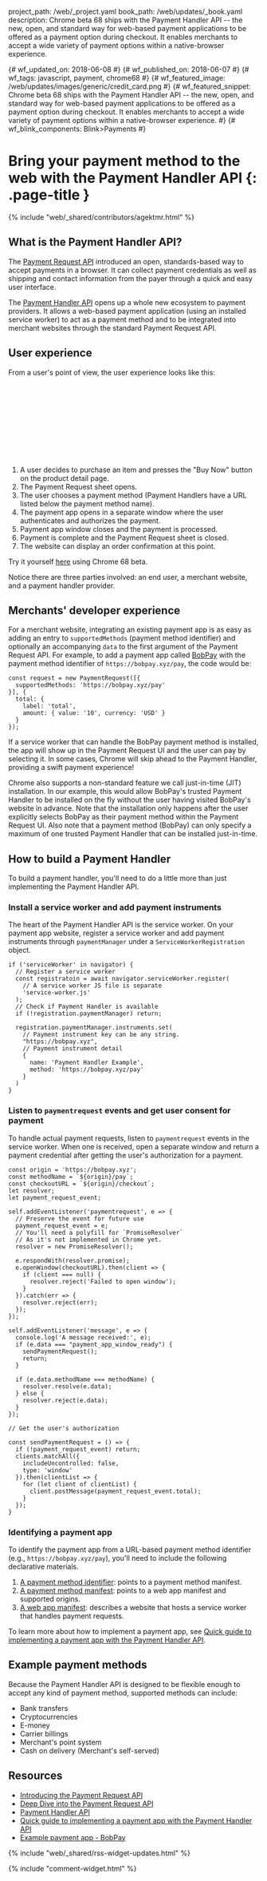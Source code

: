 project_path: /web/_project.yaml
book_path: /web/updates/_book.yaml
description: Chrome beta 68 ships with the Payment Handler API -- the new, open, and standard way for web-based payment applications to be offered as a payment option during checkout. It enables merchants to accept a wide variety of payment options within a native-browser experience.

{# wf_updated_on: 2018-06-08 #}
{# wf_published_on: 2018-06-07 #}
{# wf_tags: javascript, payment, chrome68 #}
{# wf_featured_image: /web/updates/images/generic/credit_card.png #}
{# wf_featured_snippet: Chrome beta 68 ships with the Payment Handler API -- the new, open, and standard way for web-based payment applications to be offered as a payment option during checkout. It enables merchants to accept a wide variety of payment options within a native-browser experience. #}
{# wf_blink_components: Blink>Payments #}

# Bring your payment method to the web with the Payment Handler API {: .page-title }

{% include "web/_shared/contributors/agektmr.html" %}

## What is the Payment Handler API?

The [Payment Request API](https://www.w3.org/TR/payment-request/) introduced an 
open, standards-based way to accept payments in a browser. It can collect 
payment credentials as well as shipping and contact information from the payer 
through a quick and easy user interface.

The [Payment Handler API](https://www.w3.org/TR/payment-handler/) opens up a 
whole new ecosystem to payment providers. It allows a web-based payment 
application (using an installed service worker) to act as a payment method and 
to be integrated into merchant websites through the standard Payment Request 
API.

## User experience

From a user's point of view, the user experience looks like this:

<div class="video-wrapper-full-width">
  <iframe class="devsite-embedded-youtube-video" data-video-id="IK_SlT6zm4I"
          data-autohide="1" data-showinfo="0" frameborder="0" allowfullscreen>
  </iframe>
</div>

1. A user decides to purchase an item and presses the "Buy Now" button on the 
   product detail page.
1. The Payment Request sheet opens.
1. The user chooses a payment method (Payment Handlers have a URL listed below 
   the payment method name).
1. The payment app opens in a separate window where the user authenticates and 
   authorizes the payment.
1. Payment app window closes and the payment is processed.
1. Payment is complete and the Payment Request sheet is closed.
1. The website can display an order confirmation at this point. 

Try it yourself [here](https://madmath.github.io/samples/paymentrequest/bobpay/) 
using Chrome 68 beta.

Notice there are three parties involved: an end user, a merchant website, and a 
payment handler provider.

## Merchants' developer experience

For a merchant website, integrating an existing payment app is as easy as adding 
an entry to `supportedMethods` (payment method identifier) and optionally an 
accompanying `data` to the first argument of the Payment Request API. For example, 
to add a payment app called [BobPay](https://bobpay.xyz/) with the payment 
method identifier of `https://bobpay.xyz/pay`, the code would be:

```
const request = new PaymentRequest([{
  supportedMethods: 'https://bobpay.xyz/pay'
}], {
  total: {
    label: 'total',
    amount: { value: '10', currency: 'USD' }
  }
});
```

If a service worker that can handle the BobPay payment method is installed, the 
app will show up in the Payment Request UI and the user can pay by selecting it. 
In some cases, Chrome will skip ahead to the Payment Handler, providing a swift 
payment experience!

Chrome also supports a non-standard feature we call just-in-time (JIT) 
installation. In our example, this would allow BobPay's trusted  Payment Handler 
to be installed on the fly without the user having visited BobPay's website in 
advance. Note that the installation only happens after the user explicitly 
selects BobPay as their payment method within the Payment Request UI.  Also note 
that a payment method (BobPay) can only specify a maximum of one trusted Payment 
Handler that can be installed just-in-time.

## How to build a Payment Handler

To build a payment handler, you'll need to do a little more than just 
implementing the Payment Handler API.

### Install a service worker and add payment instruments

The heart of the Payment Handler API is the service worker. On your payment app 
website, register a service worker and add payment instruments through 
`paymentManager` under a `ServiceWorkerRegistration` object.

```
if ('serviceWorker' in navigator) {
  // Register a service worker
  const registratoin = await navigator.serviceWorker.register(
    // A service worker JS file is separate
    'service-worker.js'
  );
  // Check if Payment Handler is available
  if (!registration.paymentManager) return;

  registration.paymentManager.instruments.set(
    // Payment instrument key can be any string.
    "https://bobpay.xyz",
    // Payment instrument detail
    {
      name: 'Payment Handler Example',
      method: 'https://bobpay.xyz/pay'
    }
  )
}
```

### Listen to `paymentrequest` events and get user consent for payment

To handle actual payment requests, listen to `paymentrequest` events in the 
service worker. When one is received, open a separate window and return a 
payment credential after getting the user's authorization for a payment.

```
const origin = 'https://bobpay.xyz';
const methodName = `${origin}/pay`;
const checkoutURL = `${origin}/checkout`;
let resolver;
let payment_request_event;

self.addEventListener('paymentrequest', e => {
  // Preserve the event for future use
  payment_request_event = e;
  // You'll need a polyfill for `PromiseResolver`
  // As it's not implemented in Chrome yet.
  resolver = new PromiseResolver();

  e.respondWith(resolver.promise);
  e.openWindow(checkoutURL).then(client => {
    if (client === null) {
      resolver.reject('Failed to open window');
    }
  }).catch(err => {
    resolver.reject(err);
  });
});

self.addEventListener('message', e => {
  console.log('A message received:', e);
  if (e.data === "payment_app_window_ready") {
    sendPaymentRequest();
    return;
  }

  if (e.data.methodName === methodName) {
    resolver.resolve(e.data);
  } else {
    resolver.reject(e.data);
  }
});

// Get the user's authorization

const sendPaymentRequest = () => {
  if (!payment_request_event) return;
  clients.matchAll({
    includeUncontrolled: false,
    type: 'window'
  }).then(clientList => {
    for (let client of clientList) {
      client.postMessage(payment_request_event.total);
    }
  });
}
```

### Identifying a payment app

To identify the payment app from a URL-based payment method identifier (e.g., 
`https://bobpay.xyz/pay`), you'll need to include the following declarative 
materials.

1. [A payment method 
   identifier](https://w3c.github.io/payment-method-id/#dfn-payment-method-identifiers): 
   points to a payment method manifest.
1. [A payment method manifest](https://w3c.github.io/payment-method-manifest/): 
   points to a web app manifest and supported origins.
1. [A web app manifest](https://developer.mozilla.org/en-US/docs/Web/Manifest): 
   describes a website that hosts a service worker that handles payment 
   requests.

To learn more about how to implement a payment app, see [Quick guide to
  implementing a payment app with the Payment Handler
  API](https://docs.google.com/document/d/1wM9b3szNH4-w0tpIefjLYSGNtyjLr31Q4ARNTB52bJ0/edit?pli=1#).

## Example payment methods

Because the Payment Handler API is designed to be flexible enough to accept any 
kind of payment method, supported methods can include:

* Bank transfers
* Cryptocurrencies
* E-money
* Carrier billings
* Merchant's point system
* Cash on delivery (Merchant's self-served)

## Resources

* [Introducing the Payment Request 
  API](/web/fundamentals/payments/)
* [Deep Dive into the Payment Request 
  API](/web/fundamentals/payments/deep-dive-into-payment-request)
* [Payment Handler API](https://w3c.github.io/payment-handler/)
* [Quick guide to implementing a payment app with the Payment Handler 
  API](https://docs.google.com/document/d/1wM9b3szNH4-w0tpIefjLYSGNtyjLr31Q4ARNTB52bJ0/edit?pli=1#)
* [Example payment app - BobPay](https://bobpay.xyz/)

{% include "web/_shared/rss-widget-updates.html" %}

{% include "comment-widget.html" %}
